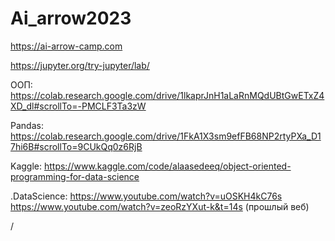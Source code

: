 # Ai_arrow2023

https://ai-arrow-camp.com

https://jupyter.org/try-jupyter/lab/

ООП:
https://colab.research.google.com/drive/1lkaprJnH1aLaRnMQdUBtGwETxZ4XD_dl#scrollTo=-PMCLF3Ta3zW

Pandas:
https://colab.research.google.com/drive/1FkA1X3sm9efFB68NP2rtyPXa_D17hi6B#scrollTo=9CUkQq0z6RjB

Kaggle:
https://www.kaggle.com/code/alaasedeeq/object-oriented-programming-for-data-science

.DataScience:
https://www.youtube.com/watch?v=uOSKH4kC76s
https://www.youtube.com/watch?v=zeoRzYXut-k&t=14s (прошлый веб)

/
